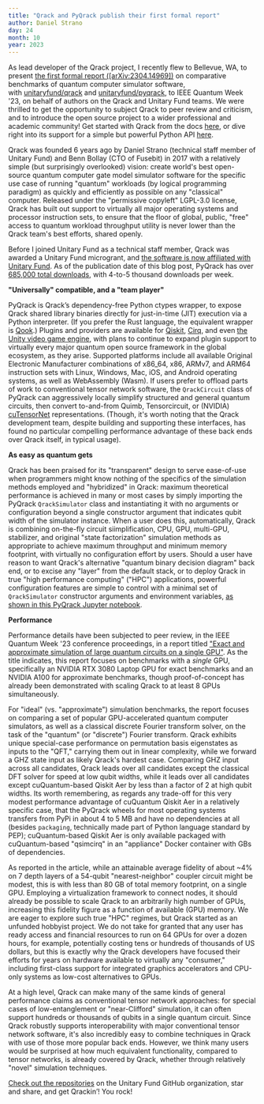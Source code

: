 ```yaml
---
title: "Qrack and PyQrack publish their first formal report"
author: Daniel Strano
day: 24
month: 10
year: 2023
---
```

As lead developer of the Qrack project, I recently flew to Bellevue, WA, to present [the first formal report ([arXiv:2304.14969])](https://arxiv.org/abs/2304.14969) on comparative benchmarks of quantum computer simulator software, with [unitaryfund/qrack](https://github.com/unitaryfund/qrack/) and [unitaryfund/pyqrack](https://github.com/unitaryfund/pyqrack/), to IEEE Quantum Week '23, on behalf of authors on the Qrack and Unitary Fund teams. We were thrilled to get the opportunity to subject Qrack to peer review and criticism, and to introduce the open source project to a wider professional and academic community! Get started with Qrack from the docs [here](https://qrack.readthedocs.io/en/latest/), or dive right into its support for a simple but powerful Python API [here](https://pyqrack.readthedocs.io/en/latest/).

Qrack was founded 6 years ago by Daniel Strano (technical staff member of Unitary Fund) and Benn Bollay (CTO of Fusebit) in 2017 with a relatively simple (but surprisingly overlooked) vision: create world's best open-source quantum computer gate model simulator software for the specific use case of running "quantum" workloads (by logical programming paradigm) as quickly and efficiently as possible on any "classical" computer. Released under the "permissive copyleft" LGPL-3.0 license, Qrack has built out support to virtually all major operating systems and processor instruction sets, to ensure that the floor of global, public, "free" access to quantum workload throughput utility is never lower than the Qrack team's best efforts, shared openly.

Before I joined Unitary Fund as a technical staff member, Qrack was awarded a Unitary Fund microgrant, and [the software is now affiliated with Unitary Fund](https://unitary.fund/posts/qrack_joins_uf/). As of the publication date of this blog post, PyQrack has over [685,000 total downloads](https://www.pepy.tech/projects/pyqrack), with 4-to-5 thousand downloads per week.

**"Universally" compatible, and a "team player"**

PyQrack is Qrack’s dependency-free Python ctypes wrapper, to expose Qrack shared library binaries directly for just-in-time (JIT) execution via a Python interpreter. (If you prefer the Rust language, the equivalent wrapper is [Qook](https://github.com/unitaryfund/qook).) Plugins and providers are available for [Qiskit](https://github.com/vm6502q/qiskit-qrack-provider), [Cirq](https://github.com/vm6502q/cirq-qrack), and even [the Unity video game engine](https://github.com/vm6502q/OpenRelativity), with plans to continue to expand plugin support to virtually every major quantum open source framework in the global ecosystem, as they arise. Supported platforms include all available Original Electronic Manufacturer combinations of x86&#95;64, x86, ARMv7, and ARM64 instruction sets with Linux, Windows, Mac, iOS, and Android operating systems, as well as WebAssembly (Wasm). If users prefer to offload parts of work to conventional tensor network software, the `QrackCircuit` class of PyQrack can aggressively locally simplify structured and general quantum circuits, then convert to-and-from Quimb, Tensorcircuit, or (NVIDIA) [cuTensorNet](https://github.com/vm6502q/pyqrack-jupyter/blob/main/Qrack_and_cuQuantum.ipynb) representations. (Though, it's worth noting that the Qrack development team, despite building and supporting these interfaces, has found no particular compelling performance advantage of these back ends over Qrack itself, in typical usage).

**As easy as quantum gets**

Qrack has been praised for its "transparent" design to serve ease-of-use when programmers might know nothing of the specifics of the simulation methods employed and "hybridized" in Qrack: maximum theoretical performance is achieved in many or most cases by simply importing the PyQrack `QrackSimulator` class and instantiating it with no arguments or configuration beyond a single constructor argument that indicates qubit width of the simulator instance. When a user does this, automatically, Qrack is combining on-the-fly circuit siimplification, CPU, GPU, multi-GPU, stabilizer, and original "state factorization" simulation methods as appropriate to achieve maximum throughput and minimum memory footprint, with virtually no configuration effort by users. Should a user have reason to want Qrack's alternative "quantum binary decision diagram" back end, or to excise any "layer" from the default stack, or to deploy Qrack in true "high performance computing" ("HPC") applications, powerful configuration features are simple to control with a minimal set of `QrackSimulator` constructor arguments and environment variables, [as shown in this PyQrack Jupyter notebook](https://github.com/vm6502q/pyqrack-jupyter/blob/main/RCS_benchmark.ipynb).

**Performance**

Performance details have been subjected to peer review, in the IEEE Quantum Week '23 conference proceedings, in a report titled ["Exact and approximate simulation of large quantum circuits on a single GPU"](https://arxiv.org/abs/2304.14969). As the title indicates, this report focuses on benchmarks with a _single_ GPU, specifically an NVIDIA RTX 3080 Laptop GPU for exact benchmarks and an NVIDIA A100 for approximate benchmarks, though proof-of-concept has already been demonstrated with scaling Qrack to at least 8 GPUs simultaneously.

For "ideal" (vs. "approximate") simulation benchmarks, the report focuses on comparing a set of popular GPU-accelerated quantum computer simulators, as well as a classical discrete Fourier transform solver, on the task of the "quantum" (or "discrete") Fourier transform. Qrack exhibits unique special-case performance on permutation basis eigenstates as inputs to the "QFT," carrying them out in linear complexity, while we forward a GHZ state input as likely Qrack's hardest case. Comparing GHZ input across all candidates, Qrack leads over all candidates except the classical DFT solver for speed at low qubit widths, while it leads over all candidates except cuQuantum-based Qiskit Aer by less than a factor of 2 at high qubit widths. Its worth remembering, as regards any trade-off for this very modest performance advantage of cuQuantum Qiskit Aer in a relatively specific case, that the PyQrack wheels for most operating systems transfers from PyPi in about 4 to 5 MB and have no dependencies at all (besides `packaging`, technically made part of Python language standard by PEP); cuQuantum-based Qiskit Aer is only available packaged with cuQuantum-based "qsimcirq" in an "appliance" Docker container with GBs of dependencies.

As reported in the article, while an attainable average fidelity of about ~4% on 7 depth layers of a 54-qubit "nearest-neighbor" coupler circuit might be modest, this is with less than 80 GB of total memory footprint, on a single GPU. Employing a virtualization framework to connect nodes, it should already be possible to scale Qrack to an arbitrarily high number of GPUs, increasing this fidelity figure as a function of available (GPU) memory. We are eager to explore such true "HPC" regimes, but Qrack started as an unfunded hobbyist project. We do not take for granted that any user has ready access and financial resources to run on 64 GPUs for over a dozen hours, for example, potentially costing tens or hundreds of thousands of US dollars, but this is exactly why the Qrack developers have focused their efforts for years on hardware available to virtually any "consumer," including first-class support for integrated graphics accelerators and CPU-only systems as low-cost alternatives to GPUs.

At a high level, Qrack can make many of the same kinds of general performance claims as conventional tensor network approaches: for special cases of low-entanglement or "near-Clifford" simulation, it can often support hundreds or thousands of qubits in a single quantum circuit. Since Qrack robustly supports interoperability with major conventional tensor network software, it's also incredibly easy to combine techniques in Qrack with use of those more popular back ends. However, we think many users would be surprised at how much equivalent functionality, compared to tensor networks, is already covered by Qrack, whether through relatively "novel" simulation techniques.

[Check out the repositories](https://github.com/unitaryfund/qrack) on the Unitary Fund GitHub organization, star and share, and get Qrackin’! You rock!
